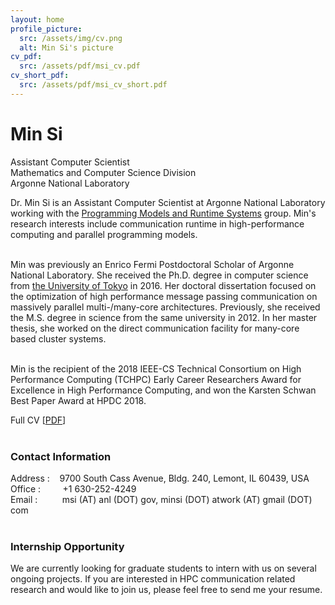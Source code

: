 ```yaml
---
layout: home
profile_picture:
  src: /assets/img/cv.png
  alt: Min Si's picture
cv_pdf:
  src: /assets/pdf/msi_cv.pdf
cv_short_pdf:
  src: /assets/pdf/msi_cv_short.pdf
---
```

<h1>Min Si</h1>
<div class="headsec"><p>
  Assistant Computer Scientist<br>
  Mathematics and Computer Science Division<br>
  Argonne National Laboratory
</p></div>
<p>
  Dr. Min Si is an Assistant Computer Scientist at
  Argonne National Laboratory working with the 
  <a href="http://www.mcs.anl.gov/group/pmrs/" target="pmrs">Programming Models and Runtime Systems</a> 
  group. Min's research interests include communication runtime in high-performance
  computing and parallel programming models.<br><br>

  Min was previously an Enrico Fermi Postdoctoral Scholar of Argonne National Laboratory.
  She received the Ph.D. degree in computer science from 
  <a href="http://www.u-tokyo.ac.jp/index_e.html" target="utokyo">the University of Tokyo</a> in 2016.
  Her doctoral dissertation focused on the optimization of high performance 
  message passing communication on massively parallel multi-/many-core 
  architectures. Previously, she received the M.S. degree in science 
  from the same university in 2012. 
  In her master thesis, she worked on the direct communication facility 
  for many-core based cluster systems.<br><br>

  Min is the recipient of the 2018 IEEE-CS Technical Consortium on High
  Performance Computing (TCHPC) Early Career Researchers Award for Excellence in
  High Performance Computing, and won the Karsten Schwan Best Paper Award at HPDC
  2018.
</p>

<p>
  <!-- Full CV: [<a href="{{page.cv_pdf.src | absolute_url}}" target="_blank">PDF</a>]<br><br> -->
  <span class="headspan">Full CV</span>
  [<a href="{{page.cv_short_pdf.src | absolute_url}}" target="_blank">PDF</a>]<br><br>
</p>

<p>
  <h3>Contact Information</h3>
  <span class="headspan">Address</span> : &nbsp; &nbsp;9700 South Cass Avenue, Bldg. 240, Lemont, IL 60439, USA<br>
  <span class="headspan">Office&nbsp;</span>: &nbsp; &nbsp; &nbsp; &nbsp; +1 630-252-4249<br>
  <span class="headspan">Email</span> : &nbsp; &nbsp; &nbsp; &nbsp; &nbsp;msi (AT) anl (DOT) gov, minsi (DOT) atwork (AT) gmail (DOT) com<br><br>
</p>

<p>
  <h3>Internship Opportunity</h3>
  We are currently looking for graduate students to intern with us on several ongoing projects. If you are interested in HPC communication related research and would like to join us, please feel free to send me your resume. 
</p>